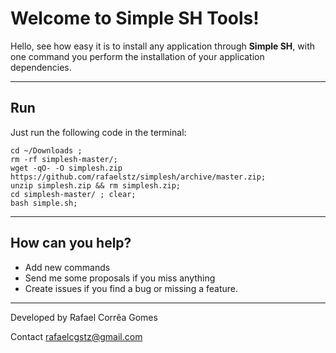 Welcome to Simple SH Tools!
=====================


Hello, see how easy it is to install any application through **Simple SH**, with one command you perform the installation of your application dependencies.


----------
 <i class="icon-cog"></i>**Run**
------------

Just run the following code in the terminal:


    cd ~/Downloads ;
    rm -rf simplesh-master/;
    wget -qO- -O simplesh.zip https://github.com/rafaelstz/simplesh/archive/master.zip;
    unzip simplesh.zip && rm simplesh.zip;
    cd simplesh-master/ ; clear;
    bash simple.sh;

----------
**<i class="icon-upload"></i> How can you help?**
------------

 - Add new commands
 - Send me some proposals if you miss anything
 - Create issues if you find a bug or missing a feature.


----------
<i class="icon-pencil"></i> Developed by Rafael Corrêa Gomes

<i class="icon-share"></i> Contact rafaelcgstz@gmail.com